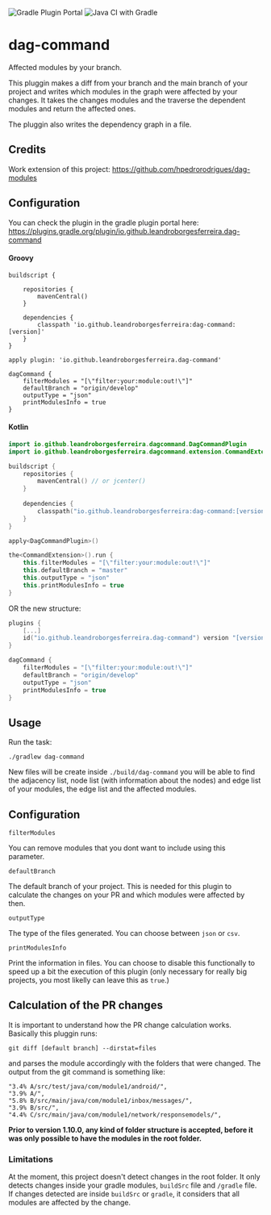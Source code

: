 ![Gradle Plugin Portal](https://img.shields.io/gradle-plugin-portal/v/io.github.leandroborgesferreira.dag-command) ![Java CI with Gradle](https://github.com/leandroBorgesFerreira/dag-command/workflows/Java%20CI%20with%20Gradle/badge.svg) 


# dag-command

Affected modules by your branch. 

This pluggin makes a diff from your branch and the main branch of your project and writes which modules in the graph were affected by your changes. It takes the changes modules and the traverse the dependent modules and return the affected ones. 

The pluggin also writes the dependency graph in a file. 

## Credits

Work extension of this project: https://github.com/hpedrorodrigues/dag-modules

## Configuration
You can check the plugin in the gradle plugin portal here: https://plugins.gradle.org/plugin/io.github.leandroborgesferreira.dag-command

#### Groovy

```
buildscript {

    repositories {
        mavenCentral()
    }

    dependencies {
	    classpath 'io.github.leandroborgesferreira:dag-command:[version]'
    }
}

apply plugin: 'io.github.leandroborgesferreira.dag-command'

dagCommand {
    filterModules = "[\"filter:your:module:out!\"]"
    defaultBranch = "origin/develop"
    outputType = "json"
    printModulesInfo = true
}
```

#### Kotlin

```kotlin
import io.github.leandroborgesferreira.dagcommand.DagCommandPlugin
import io.github.leandroborgesferreira.dagcommand.extension.CommandExtension

buildscript {
    repositories {
    	mavenCentral() // or jcenter()
    }
    
    dependencies {
    	classpath("io.github.leandroborgesferreira:dag-command:[version]")
    }
}

apply<DagCommandPlugin>()

the<CommandExtension>().run {
    this.filterModules = "[\"filter:your:module:out!\"]"
    this.defaultBranch = "master"
    this.outputType = "json"
    this.printModulesInfo = true
}
```

OR the new structure: 


```kotlin
plugins {
    [...]
    id("io.github.leandroborgesferreira.dag-command") version "[version]" apply true
}

dagCommand {
    filterModules = "[\"filter:your:module:out!\"]"
    defaultBranch = "origin/develop"
    outputType = "json"
    printModulesInfo = true
}
```


## Usage

Run the task:

```
./gradlew dag-command
```

New files will be create inside `./build/dag-command` you will be able to find the adjacency list, node list (with information about the nodes) and edge list of your modules, the edge list and the affected modules. 

## Configuration

```
filterModules
```
You can remove modules that you dont want to include using this parameter.

```
defaultBranch
```
The default branch of your project. This is needed for this plugin to calculate the changes on your PR and which modules were affected by then. 

```
outputType
```
The type of the files generated. You can choose between `json` or `csv`.

```
printModulesInfo
```
Print the information in files. You can choose to disable this functionally to speed up a bit the execution of this plugin (only necessary for really big projects, you most likelly can leave this as `true`.)

## Calculation of the PR changes
It is important to understand how the PR change calculation works. Basically this pluggin runs: 

```
git diff [default branch] --dirstat=files
```

and parses the module accordingly with the folders that were changed. The output from the git command is something like: 

```
"3.4% A/src/test/java/com/module1/android/",
"3.9% A/",
"5.8% B/src/main/java/com/module1/inbox/messages/",
"3.9% B/src/",
"4.4% C/src/main/java/com/module1/network/responsemodels/",
```

**Prior to version 1.10.0, any kind of folder structure is accepted, before it was only possible to have the modules in the root folder.** 

### Limitations
At the moment, this project doesn't detect changes in the root folder. It only detects changes inside your gradle modules, `buildSrc` file and `/gradle` file. If changes detected are inside `buildSrc` or `gradle`, it considers that all modules are affected by the change. 
